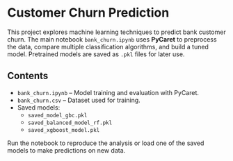 # Customer Churn Prediction

This project explores machine learning techniques to predict bank customer churn. The main notebook `bank_churn.ipynb` uses **PyCaret** to preprocess the data, compare multiple classification algorithms, and build a tuned model. Pretrained models are saved as `.pkl` files for later use.

## Contents
- `bank_churn.ipynb` – Model training and evaluation with PyCaret.
- `bank_churn.csv` – Dataset used for training.
- Saved models:
  - `saved_model_gbc.pkl`
  - `saved_balanced_model_rf.pkl`
  - `saved_xgboost_model.pkl`

Run the notebook to reproduce the analysis or load one of the saved models to make predictions on new data.
